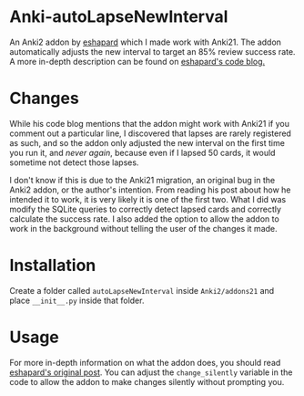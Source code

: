 # Anki-autoLapseNewInterval
An Anki2 addon by [eshapard](https://github.com/eshapard) which I made work with Anki21. The addon automatically adjusts the new interval to target an 85% review success rate. A more in-depth description can be found on [eshapard's code blog.](https://eshapard.github.io/anki/anki-auto-adjust-new-interval-after-a-lapse.html)
# Changes
While his code blog mentions that the addon might work with Anki21 if you comment out a particular line, I discovered that lapses are rarely registered as such, and so the addon only adjusted the new interval on the first time you run it, and *never again*, because even if I lapsed 50 cards, it would sometime not detect those lapses.
  
I don't know if this is due to the Anki21 migration, an original bug in the Anki2 addon, or the author's intention. From reading his post about how he intended it to work, it is very likely it is one of the first two. What I did was modify the SQLite queries to correctly detect lapsed cards and correctly calculate the success rate. I also added the option to allow the addon to work in the background without telling the user of the changes it made.
# Installation
Create a folder called `autoLapseNewInterval` inside `Anki2/addons21` and place `__init__.py` inside that folder.
# Usage
For more in-depth information on what the addon does, you should read [eshapard's original post](https://eshapard.github.io/anki/anki-auto-adjust-new-interval-after-a-lapse.html). 
You can adjust the `change_silently` variable in the code to allow the addon to make changes silently without prompting you.
